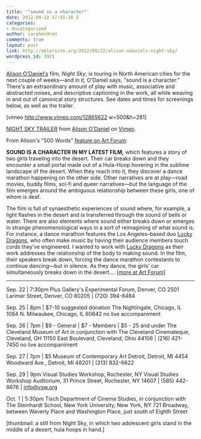 ```yaml
---
title: '"sound is a character"'
date: 2012-09-22 17:55:38 Z
categories:
- Uncategorized
author: sarahendren
comments: true
layout: post
link: http://ablersite.org/2012/09/22/alison-odaniels-night-sky/
wordpress_id: 3921
---
```


[Alison O'Daniel's](http://www.alisonodaniel.com/) film, _Night Sky_, is touring in North American cities for the next couple of weeks—and in it, O'Daniel says, "sound is a character." There's an extraordinary amount of play with music, associative and abstracted noises, and descriptive captioning in the work, all while weaving in and out of canonical story structures. See dates and times for screenings below, as well as the trailer.

[vimeo http://www.vimeo.com/12865622 w=500&h=281]

[NIGHT SKY TRAILER](http://vimeo.com/12865622) from [Alison O'Daniel](http://vimeo.com/alisonodaniel) on [Vimeo](http://vimeo.com).

From Alison's "500 Words" [feature on Art Forum](http://artforum.com/words/id=30099):

**SOUND IS A CHARACTER IN MY LATEST FILM,** which features a story of two girls traveling into the desert. Their car breaks down and they encounter a small portal made out of a Hula-Hoop hovering in the sublime landscape of the desert. When they reach into it, they discover a dance marathon happening on the other side. Other narratives are at play—road movies, buddy films, sci-fi and queer narratives—but the language of the film emerges around the ambiguous relationship between these girls, one of whom is deaf.

The film is full of synaesthetic experiences of sound where, for example, a light flashes in the desert and is transferred through the sound of bells or water. There are also elements where sound either breaks down or emerges in strange phenomenological ways in a sort of reimagining of what sound is. For instance, a dance marathon features the Los Angeles–based duo [Lucky Dragons](http://artforum.com/search/search=%22Lucky%20Dragons%22), who often make music by having their audience members touch cords they’ve engineered. I wanted to work with [Lucky Dragons](http://artforum.com/search/search=%22Lucky%20Dragons%22) as their work addresses the relationship of the body to making sound. In the film, their speakers break down, forcing the dance marathon contestants to continue dancing––but in silence. As they dance, the girls’ car simultaneously breaks down in the desert.... [[more at Art Forum](http://artforum.com/words/id=30099)]

****************

Sep. 22 | 7:30pm
Plus Gallery's Experimental Forum, Denver, CO
2501 Larimer Street, Denver, CO 80205 | (720) 394-8484

Sep. 25 | 8pm | $7-10 suggested donation
The Nightingale, Chicago, IL
1084 N. Milwaukee, Chicago, IL 60642
no live accompaniment

Sep. 26 | 7pm | $9 - General | $7 - Members | $5 - 25 and under
The Cleveland Museum of Art in conjunction with The Cleveland Cinemateque, Cleveland, OH
11150 East Boulevard, Cleveland, Ohio 44106 | (216) 421-7450
no live accompaniment

Sep. 27 | 7pm | $5
Museum of Contemporary Art Detroit, Detroit, MI
4454 Woodward Ave., Detroit, MI 48201 | (313) 832-6622

Sep. 29 | 9pm
Visual Studies Workshop, Rochester, NY
Visual Studies Workshop Auditorium, 31 Prince Street, Rochester, NY 14607 | (585) 442-8676 | info@vsw.org

Oct. 1 | 5:30pm
Tisch Department of Cinema Studies, in conjunction with The Steinhardt School, New York University, New York, NY
721 Broadway, between Waverly Place and Washington Place, just south of Eighth Street


[thumbnail: a still from Night Sky, in which two adolescent girls stand in the middle of a desert, hula hoops in hand.]
